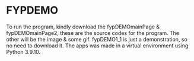 # FYPDEMO
To run the program, kindly download the fypDEMOmainPage & fypDEMOmainPage2, these are the source codes for the program.
The other will be the image & some gif.
fypDEMO1_1 is just a demonstration, so no need to download it.
The apps was made in a virtual environment using Python 3.9.10.
